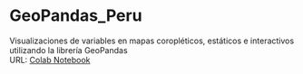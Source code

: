 # GeoPandas_Peru
Visualizaciones de variables en mapas coropléticos, estáticos e interactivos utilizando la librería GeoPandas <br>
URL: [Colab Notebook](https://drive.google.com/file/d/1sTqrtlbYvJtAjeH0IOzLKuOAgw2WFdDK/view?usp=sharing)
